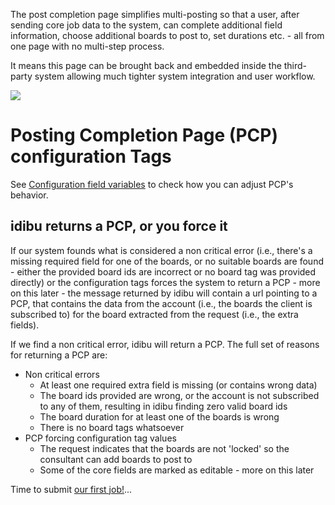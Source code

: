 <p>The post completion page simplifies multi-posting so that a user, after sending core job data to the system, can complete additional field information, choose additional boards to post to, set durations etc. - all from one page with no multi-step process.</p>
<p>It means this page can be brought back and embedded inside the third-party system allowing much tighter system integration and user workflow.</p>
<img src="http://idibu.com/images/PCP.png"/>
<h1>Posting Completion Page (PCP) configuration Tags</h1>
<p>See <a href="https://github.com/oneworldmarket/idibu-api/blob/master/api-v3/vars.md" target="_blank">Configuration field variables</a> to check how you can adjust PCP's behavior.</p>
<h2>idibu returns a PCP, or you force it</h2>
<p>If our system founds what is considered a non critical error (i.e., there&#39;s a missing required field for one of the boards, or no suitable boards are found - either the provided board ids are incorrect or no board tag was provided directly) or the configuration tags forces the system to return a PCP - more on this later - the message returned by idibu will contain a url pointing to a PCP, that contains the data from the account (i.e., the boards the client is subscribed to) for the board extracted from the request (i.e., the extra fields).</p>
<p>If we find a non critical error, idibu will return a PCP. The full set of reasons for returning a PCP are:</p>
<ul>
	<li>Non critical errors
		<ul>
			<li>At least one required extra field is missing (or contains wrong data)</li>
			<li>The board ids provided are wrong, or the account is not subscribed to any of them, resulting in idibu finding zero valid board ids</li>
			<li>The board duration for at least one of the boards is wrong</li>
			<li>There is no board tags whatsoever</li>
		</ul>
	</li>
	<li>PCP forcing configuration tag values
		<ul>
			<li>The request indicates that the boards are not &#39;locked&#39; so the consultant can add boards to post to</li>
			<li>Some of the core fields are marked as editable - more on this later</li>
		</ul>
	</li>
</ul>
Time to submit <a href="https://github.com/oneworldmarket/idibu-api/blob/master/api-v3/sub-and-resp.md">our first job!</a>...
